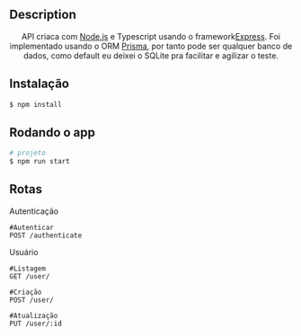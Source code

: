 ## Description

<p align="center">API criaca com <a href="http://nodejs.org" target="_blank">Node.js</a> e Typescript usando o framework<a href="https://expressjs.com/" target="_blank">Express</a>. Foi implementado usando o ORM <a href="http://nodejs.org" target="_blank">Prisma</a>, por tanto pode ser qualquer banco de dados, como default eu deixei o SQLite pra facilitar e agilizar o teste.</p>

## Instalação

```bash
$ npm install
```

## Rodando o app

```bash
# projeto
$ npm run start
```

## Rotas

Autenticação
```
#Autenticar
POST /authenticate
```

Usuário
```
#Listagem
GET /user/

#Criação
POST /user/

#Atualização
PUT /user/:id
```